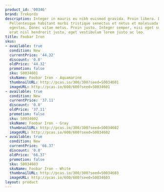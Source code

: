 ```yaml
---
product_id: '00346'
brand: Trekords
description: Integer in mauris eu nibh euismod gravida. Proin libero. Donec magna.
  Pellentesque habitant morbi tristique senectus et netus et malesuada fames ac turpis
  egestas. Donec vitae metus. Proin justo. Integer semper, nisi eget suscipit eleifend,
  erat nisl hendrerit justo, eget vestibulum lorem justo ac leo.
title: Foobar Iron
skus:
- available: true
  condition: New
  currentPrice: '44.32'
  discount: '0.0'
  oldPrice: '44.32'
  promotion: false
  sku: S0034601
  skuName: Foobar Iron - Aquamarine
  thumbnailURL: http://pcas.io/300/300?seed=S0034601
  imageURL: http://pcas.io/600/600?seed=S0034601
- available: true
  condition: New
  currentPrice: '37.11'
  discount: '0.0'
  oldPrice: '37.11'
  promotion: false
  sku: S0034602
  skuName: Foobar Iron - Gray
  thumbnailURL: http://pcas.io/300/300?seed=S0034602
  imageURL: http://pcas.io/600/600?seed=S0034602
- available: true
  condition: New
  currentPrice: '66.37'
  discount: '0.0'
  oldPrice: '66.37'
  promotion: false
  sku: S0034603
  skuName: Foobar Iron - White
  thumbnailURL: http://pcas.io/300/300?seed=S0034603
  imageURL: http://pcas.io/600/600?seed=S0034603
layout: product
---
```

